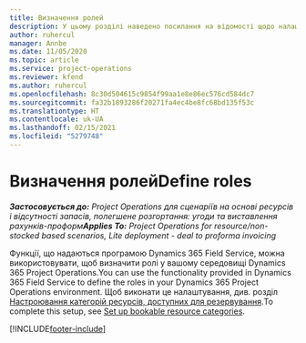 ```yaml
---
title: Визначення ролей
description: У цьому розділі наведено посилання на відомості щодо налаштування категорій ресурсу.
author: ruhercul
manager: Annbe
ms.date: 11/05/2020
ms.topic: article
ms.service: project-operations
ms.reviewer: kfend
ms.author: ruhercul
ms.openlocfilehash: 8c30d504615c9854f99aa1e8e86ec576cd584dc7
ms.sourcegitcommit: fa32b1893286f20271fa4ec4be8fc68bd135f53c
ms.translationtype: HT
ms.contentlocale: uk-UA
ms.lasthandoff: 02/15/2021
ms.locfileid: "5279748"
---
```

# <a name="define-roles"></a><span data-ttu-id="ac1b5-103">Визначення ролей</span><span class="sxs-lookup"><span data-stu-id="ac1b5-103">Define roles</span></span>

<span data-ttu-id="ac1b5-104">_**Застосовується до:** Project Operations для сценаріїв на основі ресурсів і відсутності запасів, полегшене розгортання: угоди та виставлення рахунків-проформ_</span><span class="sxs-lookup"><span data-stu-id="ac1b5-104">_**Applies To:** Project Operations for resource/non-stocked based scenarios, Lite deployment - deal to proforma invoicing_</span></span>

<span data-ttu-id="ac1b5-105">Функції, що надаються програмою Dynamics 365 Field Service, можна використовувати, щоб визначити ролі у вашому середовищі Dynamics 365 Project Operations.</span><span class="sxs-lookup"><span data-stu-id="ac1b5-105">You can use the functionality provided in Dynamics 365 Field Service to define the roles in your Dynamics 365 Project Operations environment.</span></span> <span data-ttu-id="ac1b5-106">Щоб виконати це налаштування, див. розділ [Настроювання категорій ресурсів, доступних для резервування](https://docs.microsoft.com/dynamics365/field-service/set-up-bookable-resource-categories).</span><span class="sxs-lookup"><span data-stu-id="ac1b5-106">To complete this setup, see [Set up bookable resource categories](https://docs.microsoft.com/dynamics365/field-service/set-up-bookable-resource-categories).</span></span>


[!INCLUDE[footer-include](../includes/footer-banner.md)]